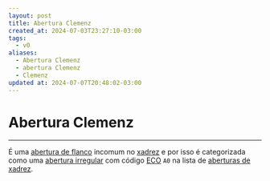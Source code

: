 ```yaml
---
layout: post
title: Abertura Clemenz
created_at: 2024-07-03T23:27:10-03:00
tags:
  - v0
aliases:
  - Abertura Clemenz
  - abertura Clemenz
  - Clemenz
updated at: 2024-07-07T20:48:02-03:00
---
```

# Abertura Clemenz
----

É uma [abertura de flanco](_draft/2024-07-06-Aberturas_de_flanco.md) incomum no [xadrez](api/2024/07/2024-07-06-Xadrez.md) e por isso é categorizada como uma [abertura irregular](_draft/2024-07-06-Aberturas_irregulares.md) com código [ECO](api/2024/07/2024-07-07-Encyclopaedia_of_Chess_Openings.md) `A0` na lista de [aberturas de xadrez](_draft/2024-07-06-Aberturas_de_xadrez.md).